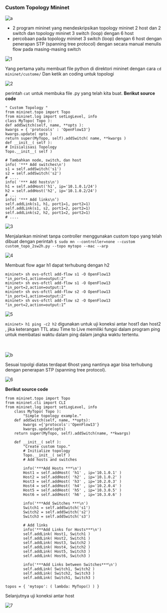 ###  Custom Topology Mininet
![a](https://user-images.githubusercontent.com/64295717/172503174-e595fa11-1526-47ea-b60c-ca7cc727eb0d.PNG)
- 2 program mininet yang mendeskripsikan topology mininet 2 host dan 2 switch dan topology mininet 3 switch (loop) dengan 6 host
- percobaan pada topology mininet 3 switch (loop) dengan 6 host dengan penerapan STP (spanning tree protocol) dengan secara manual menulis flow pada masing-masing switch

![1](https://user-images.githubusercontent.com/64295717/172504193-c448602e-e757-4983-ab95-23dc16797569.PNG)

Yang pertama yaitu membuat file python di direktori mininet dengan cara `cd mininet/custome/`
Dan ketik an coding untuk topologi

![2](https://user-images.githubusercontent.com/64295717/172504314-6e29fec7-9ba3-4798-9086-66f01a3e2037.PNG)

perintah `cat` untuk membuka file .py yang telah kita buat. 
**Berikut source code**
```
" Custom Topology "
from mininet.topo import Topo
from mininet.log import setLogLevel, info
class MyTopo( Topo ):
def addSwitch(self, name, **opts ):
kwargs = { 'protocols' : 'OpenFlow13'}
kwargs.update( opts )
return super(MyTopo, self).addSwitch( name, **kwargs )
def __init__( self ):
# Inisialisasi Topology
Topo.__init__( self )

# Tambahkan node, switch, dan host
info( '*** Add switches\n')
s1 = self.addSwitch('s1')
s2 = self.addSwitch('s2')
# ....
info( '*** Add hosts\n')
h1 = self.addHost('h1', ip='10.1.0.1/24')
h2 = self.addHost('h2', ip='10.1.0.2/24')
# ...
info( '*** Add links\n’)
self.addLink(s1, h1, port1=1, port2=1)
self.addLink(s1, s2, port1=2, port2=1)
self.addLink(s2, h2, port1=2, port2=1)
# ....
```

![3](https://user-images.githubusercontent.com/64295717/172504420-ed3f09ec-445b-43ad-815b-3951f4e5a1fa.PNG)

Menjalankan mininet tanpa controller menggunakan custom topo yang telah dibuat 
dengan perintah 
``` $ sudo mn --controller=none --custom custom_topo_2sw2h.py --topo mytopo --mac --arp ```

![4](https://user-images.githubusercontent.com/64295717/172504609-5ecddfa9-8a5e-473d-90b7-d9254202bd8c.PNG)

Membuat flow agar h1 dapat terhubung dengan h2
```
mininet> sh ovs-ofctl add-flow s1 -O OpenFlow13 "in_port=1,action=output:2"
mininet> sh ovs-ofctl add-flow s1 -O OpenFlow13 "in_port=2,action=output:1"
mininet> sh ovs-ofctl add-flow s2 -O OpenFlow13 "in_port=1,action=output:2"
mininet> sh ovs-ofctl add-flow s2 -O OpenFlow13 "in_port=2,action=output:1“
```

![5](https://user-images.githubusercontent.com/64295717/172505060-abea284d-a0c4-412d-b834-e4de99f924dd.PNG)

`mininet> h1 ping -c2 h2` digunakan untuk uji koneksi antar host1 dan host2 , jika keterangan TTL atau Time to Live memiliki fungsi dalam program ping untuk membatasi waktu dalam ping dalam jangka waktu tertentu.

<br> </br>
![b](https://user-images.githubusercontent.com/64295717/172505664-47c163e3-b4ca-4ee6-818c-41b062320b36.PNG)

Sesuai topolgi diatas terdapat 6host yang nantinya agar bisa terhubung dengan penerapan STP (spanning tree protocol).

![6](https://user-images.githubusercontent.com/64295717/172506272-7341d009-d1a0-4920-adab-16084e706efc.PNG)

**Berikut source code**
```
from mininet.topo import Topo
from mininet.cli import CLI
from mininet.log import setLogLevel, info
    class MyTopo( Topo ):  
        "Simple topology example."
    def addSwitch(self, name, **opts):
        kwargs ={'protocols':'OpenFlow13'}
        kwargs.update(opts)
    return super(MyTopo, self).addSwitch(name, **kwargs)

    def __init__( self ):
        "Create custom topo."
        # Initialize topology
        Topo.__init__( self )
        # Add hosts and switches
        
        info('***Add Hosts ***\n')
        Host1 = self.addHost( 'h1' , ip='10.1.0.1' )
        Host2 = self.addHost( 'h2' , ip='10.1.0.2' )
        Host3 = self.addHost( 'h3' , ip='10.2.0.3' )
        Host4 = self.addHost( 'h4' , ip='10.2.0.4' )
        Host5 = self.addHost( 'h5' , ip='10.3.0.5' )
        Host6 = self.addHost( 'h6' , ip='10.3.0.6' )

        info('***Add Switches ***\n')
        Switch1 = self.addSwitch('s1')
        Switch2 = self.addSwitch('s2')
        Switch3 = self.addSwitch('s3') 

        # Add links
        info('***Add Links for Hosts***\n')
        self.addLink( Host1, Switch1 )
        self.addLink( Host2, Switch1 )
        self.addLink( Host3, Switch2 )
        self.addLink( Host4, Switch2 )
        self.addLink( Host5, Switch3 )
        self.addLink( Host6, Switch3 )

        info('***Add Links between Switches***\n')
        self.addLink( Switch1, Switch2 ) 
        self.addLink( Switch2, Switch3 )
        self.addLink( Switch1, Switch3 )

topos = { 'mytopo': ( lambda: MyTopo() ) }
```
Selanjutnya uji koneksi antar host

![7](https://user-images.githubusercontent.com/64295717/172507510-f3f22680-81a1-4f9d-9b77-e25dd2e52bd2.PNG)
